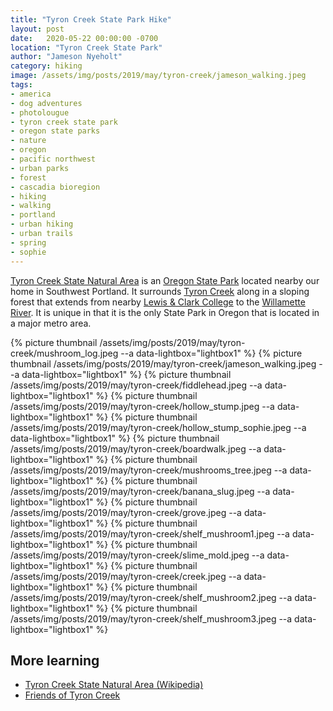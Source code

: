 ```yaml
---
title: "Tyron Creek State Park Hike"
layout: post
date:   2020-05-22 00:00:00 -0700
location: "Tyron Creek State Park"
author: "Jameson Nyeholt"
category: hiking
image: /assets/img/posts/2019/may/tyron-creek/jameson_walking.jpeg
tags:
- america
- dog adventures
- photolougue
- tyron creek state park
- oregon state parks
- nature
- oregon
- pacific northwest
- urban parks
- forest
- cascadia bioregion
- hiking
- walking
- portland
- urban hiking
- urban trails
- spring
- sophie
---
```


[Tyron Creek State Natural Area](https://stateparks.oregon.gov/index.cfm?do=park.profile&parkId=103) is an [Oregon State Park](https://stateparks.oregon.gov) located nearby our home in Southwest Portland. <!--more--> It surrounds [Tyron Creek](https://en.wikipedia.org/wiki/Tryon_Creek) along in a sloping forest that extends from nearby [Lewis & Clark College](https://www.lclark.edu) to the [Willamette River](https://en.wikipedia.org/wiki/Willamette_River).  It is unique in that it is the only State Park in Oregon that is located in a major metro area.

{% picture thumbnail /assets/img/posts/2019/may/tyron-creek/mushroom_log.jpeg --a data-lightbox="lightbox1" %}
{% picture thumbnail /assets/img/posts/2019/may/tyron-creek/jameson_walking.jpeg --a data-lightbox="lightbox1" %}
{% picture thumbnail /assets/img/posts/2019/may/tyron-creek/fiddlehead.jpeg --a data-lightbox="lightbox1" %}
{% picture thumbnail /assets/img/posts/2019/may/tyron-creek/hollow_stump.jpeg --a data-lightbox="lightbox1" %}
{% picture thumbnail /assets/img/posts/2019/may/tyron-creek/hollow_stump_sophie.jpeg --a data-lightbox="lightbox1" %}
{% picture thumbnail /assets/img/posts/2019/may/tyron-creek/boardwalk.jpeg --a data-lightbox="lightbox1" %}
{% picture thumbnail /assets/img/posts/2019/may/tyron-creek/mushrooms_tree.jpeg --a data-lightbox="lightbox1" %}
{% picture thumbnail /assets/img/posts/2019/may/tyron-creek/banana_slug.jpeg --a data-lightbox="lightbox1" %}
{% picture thumbnail /assets/img/posts/2019/may/tyron-creek/grove.jpeg --a data-lightbox="lightbox1" %}
{% picture thumbnail /assets/img/posts/2019/may/tyron-creek/shelf_mushroom1.jpeg --a data-lightbox="lightbox1" %}
{% picture thumbnail /assets/img/posts/2019/may/tyron-creek/slime_mold.jpeg --a data-lightbox="lightbox1" %}
{% picture thumbnail /assets/img/posts/2019/may/tyron-creek/creek.jpeg --a data-lightbox="lightbox1" %}
{% picture thumbnail /assets/img/posts/2019/may/tyron-creek/shelf_mushroom2.jpeg --a data-lightbox="lightbox1" %}
{% picture thumbnail /assets/img/posts/2019/may/tyron-creek/shelf_mushroom3.jpeg --a data-lightbox="lightbox1" %}

## More learning
- [Tyron Creek State Natural Area (Wikipedia)](https://en.wikipedia.org/wiki/Tryon_Creek_State_Natural_Area)
- [Friends of Tyron Creek](https://tryonfriends.org)




